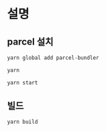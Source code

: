 # 설명

## parcel 설치

```bash
yarn global add parcel-bundler

yarn

yarn start
```

## 빌드

```bash
yarn build
```
